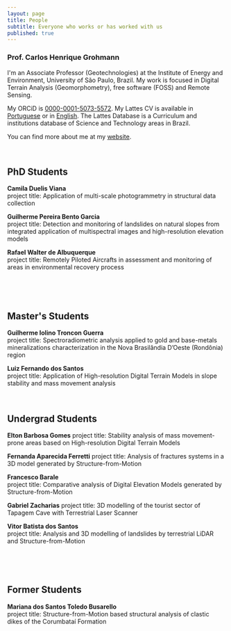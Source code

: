```yaml
---
layout: page
title: People
subtitle: Everyone who works or has worked with us
published: true
---
```


### Prof. Carlos Henrique Grohmann
I'm an Associate Professor (Geotechnologies) at the Institute of Energy and Environment, University of São Paulo, Brazil. My work is focused in Digital Terrain Analysis (Geomorphometry), free software (FOSS) and Remote Sensing.

My ORCiD is [0000-0001-5073-5572](http://orcid.org/0000-0001-5073-5572). My Lattes CV is available in [Portuguese](http://lattes.cnpq.br/5846052449613692) or in [English](http://buscatextual.cnpq.br/buscatextual/visualizacv.do?metodo=apresentar&id=K4769337Z5&idiomaExibicao=2). The Lattes Database is a Curriculum and institutions database of Science and Technology areas in Brazil. 

You can find more about me at my [website](http://carlosgrohmann.com).
  
&nbsp;

## PhD Students
**Camila Duelis Viana**  
project title: Application of multi-scale photogrammetry in structural data collection
<!-- Aplicação de fotogrametria digital multi-escala para aquisição de dados estruturais  --->  


**Guilherme Pereira Bento Garcia**  
project title: Detection and monitoring of landslides on natural slopes from integrated application of multispectral images and high-resolution elevation models
<!-- Detecção e monitoramento de escorregamentos em encostas naturais a partir da utilização integrada de imagens espectrais e modelos de elevação de alta resolução  --->  


**Rafael Walter de Albuquerque**  
project title: Remotely Piloted Aircrafts in assessment and monitoring of areas in environmental recovery process
<!-- Aplicação de aeronaves remotamente pilotadas para avaliação e monitoramento de áreas em processo de recuperação ambiental --->  
&nbsp;

&nbsp;


## Master's Students
**Guilherme Iolino Troncon Guerra**  
project title: Spectroradiometric analysis applied to gold and base-metals mineralizations characterization in the Nova Brasilândia D’Oeste (Rondônia) region
<!-- Análise espectrorradiométrica aplicada à caracterização das mineralizações de ouro e metais-base na região de Nova Brasilândia D’Oeste – Rondônia  --->  


**Luiz Fernando dos Santos**  
project title: Application of High-resolution Digital Terrain Models in slope stability and mass movement analysis
&nbsp;

&nbsp;


## Undergrad Students
**Elton Barbosa Gomes**
project title: Stability analysis of mass movement-prone areas based on High-resolution Digital Terrain Models

**Fernanda Aparecida Ferretti**
project title: Analysis of fractures systems in a 3D model generated by Structure-from-Motion

**Francesco Barale**  
project title: Comparative analysis of Digital Elevation Models generated by Structure-from-Motion
<!-- Análise comparativa de modelos de elevação gerados por Structure-from-Motion  --->  

**Gabriel Zacharias**
project title: 3D modelling of the tourist sector of Tapagem Cave with Terrestrial Laser Scanner

**Vitor Batista dos Santos**  
project title: Analysis and 3D modelling of landslides by terrestrial LiDAR and Structure-from-Motion
<!-- Análise e modelagem tridimensional de escorregamento de massa por LiDAR terrestre e Structure-from-Motion  --->  
&nbsp;

&nbsp;


## Former Students
**Mariana dos Santos Toledo Busarello**  
project title: Structure-from-Motion based structural analysis of clastic dikes of the Corumbataí Formation
<!-- Análise estrutural de diques clásticos da Formação Corumbataí a partir de Structure-from-Motion  --->  
&nbsp;
